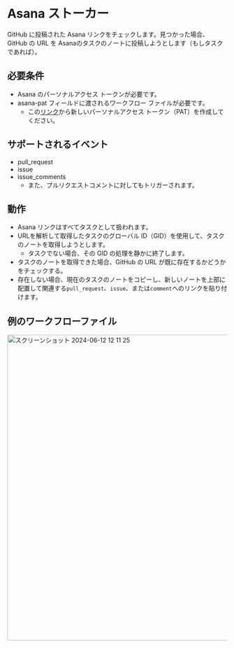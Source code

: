 # Asana ストーカー
GitHub に投稿された Asana リンクをチェックします。見つかった場合、GitHub の URL を Asanaのタスクのノートに投稿しようとします（もしタスクであれば）。

## 必要条件
 - Asana のパーソナルアクセス トークンが必要です。
 - asana-pat フィールドに渡されるワークフロー ファイルが必要です。
   - この[リンク](https://developers.asana.com/docs/personal-access-token)から新しいパーソナルアクセス トークン（PAT）を作成してください。

## サポートされるイベント
 - pull_request
 - issue
 - issue_comments
   - また、プルリクエストコメントに対してもトリガーされます。

## 動作
 - Asana リンクはすべてタスクとして扱われます。
 - URLを解析して取得したタスクのグローバル ID（GID）を使用して、タスクのノートを取得しようとします。
   - タスクでない場合、その GID の処理を静かに終了します。
 - タスクのノートを取得できた場合、GitHub の URL が既に存在するかどうかをチェックする。
 - 存在しない場合、現在のタスクのノートをコピーし、新しいノートを上部に配置して関連する`pull_request`、`issue`、または`comment`へのリンクを貼り付けます。

## 例のワークフローファイル

<img width="700" alt="スクリーンショット 2024-06-12 12 11 25" src="https://github.com/zaburen/asana-stalker/assets/108658635/37752257-a615-4dba-9195-ed964e361bd4">

